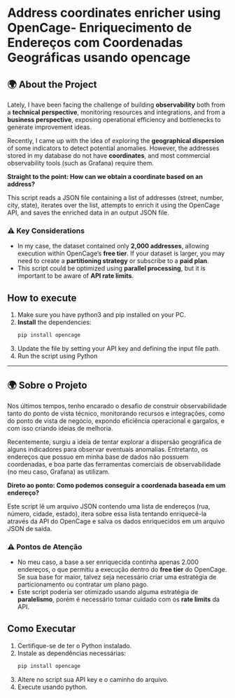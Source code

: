 # Address coordinates enricher using OpenCage- Enriquecimento de Endereços com Coordenadas Geográficas usando opencage


## 🌍 About the Project  

Lately, I have been facing the challenge of building **observability** both from a **technical perspective**, monitoring resources and integrations, and from a **business perspective**, exposing operational efficiency and bottlenecks to generate improvement ideas.  

Recently, I came up with the idea of exploring the **geographical dispersion** of some indicators to detect potential anomalies. However, the addresses stored in my database do not have **coordinates**, and most commercial observability tools (such as Grafana) require them.  

**Straight to the point: How can we obtain a coordinate based on an address?**  

This script reads a JSON file containing a list of addresses (street, number, city, state), iterates over the list, attempts to enrich it using the OpenCage API, and saves the enriched data in an output JSON file.  

### ⚠️ Key Considerations  

- In my case, the dataset contained only **2,000 addresses**, allowing execution within OpenCage’s **free tier**. If your dataset is larger, you may need to create a **partitioning strategy** or subscribe to a **paid plan**.  
- This script could be optimized using **parallel processing**, but it is important to be aware of **API rate limits**.  


## How to execute
1. Make sure you have python3 and pip installed on your PC.
2. **Install** the dependencies:
   ```sh
   pip install opencage
   ```
3. Update the file by setting your API key and defining the input file path.
4. Run the script using Python

---

## 🌍 Sobre o Projeto  

Nos últimos tempos, tenho encarado o desafio de construir observabilidade tanto do ponto de vista técnico, monitorando recursos e integrações, como do ponto de vista de negócio, expondo eficiência operacional e gargalos, e com isso criando ideias de melhoria.  

Recentemente, surgiu a ideia de tentar explorar a dispersão geográfica de alguns indicadores para observar eventuais anomalias. Entretanto, os endereços que possuo em minha base de dados não possuem coordenadas, e boa parte das ferramentas comerciais de observabilidade (no meu caso, Grafana) as utilizam.  

**Direto ao ponto: Como podemos conseguir a coordenada baseada em um endereço?**  

Este script lê um arquivo JSON contendo uma lista de endereços (rua, número, cidade, estado), itera sobre essa lista tentando enriquecê-la através da API do OpenCage e salva os dados enriquecidos em um arquivo JSON de saída.  

### ⚠️ Pontos de Atenção  

- No meu caso, a base a ser enriquecida continha apenas 2.000 endereços, o que permitiu a execução dentro do **free tier** do OpenCage. Se sua base for maior, talvez seja necessário criar uma estratégia de particionamento ou contratar um plano pago.  
- Este script poderia ser otimizado usando alguma estratégia de **paralelismo**, porém é necessário tomar cuidado com os **rate limits** da API.



## Como Executar
1. Certifique-se de ter o Python instalado.
2. Instale as dependências necessárias:
   ```sh
   pip install opencage
   ```
3. Altere no script sua API key e o caminho do arquivo.
4. Execute usando python.
